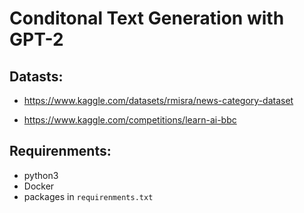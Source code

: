 # Conditonal Text Generation with GPT-2

## Datasts:

* https://www.kaggle.com/datasets/rmisra/news-category-dataset

* https://www.kaggle.com/competitions/learn-ai-bbc

## Requirenments:

* python3
* Docker
* packages in `requirenments.txt`
